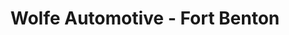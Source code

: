 ---
title: "Wolfe Automotive - Fort Benton"
url: /fort-benton/wolfe-automotive-fort-benton/
shop: car
---